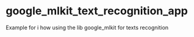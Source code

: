 # google_mlkit_text_recognition_app
Example for i how using the lib google_mlkit for texts recognition 
